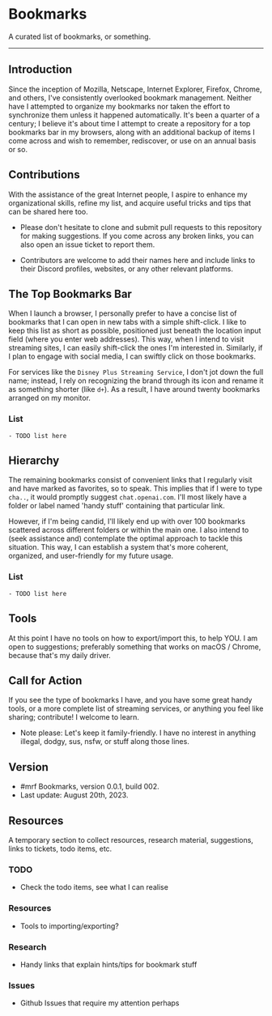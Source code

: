 # Bookmarks

A curated list of bookmarks, or something.

---

## Introduction

Since the inception of Mozilla, Netscape, Internet Explorer, Firefox, Chrome, and others, I've consistently overlooked bookmark management. Neither have I attempted to organize my bookmarks nor taken the effort to synchronize them unless it happened automatically. It's been a quarter of a century; I believe it's about time I attempt to create a repository for a top bookmarks bar in my browsers, along with an additional backup of items I come across and wish to remember, rediscover, or use on an annual basis or so.

## Contributions

With the assistance of the great Internet people, I aspire to enhance my organizational skills, refine my list, and acquire useful tricks and tips that can be shared here too.

- Please don't hesitate to clone and submit pull requests to this repository for making suggestions. If you come across any broken links, you can also open an issue ticket to report them.

- Contributors are welcome to add their names here and include links to their Discord profiles, websites, or any other relevant platforms.

## The Top Bookmarks Bar

When I launch a browser, I personally prefer to have a concise list of bookmarks that I can open in new tabs with a simple shift-click. I like to keep this list as short as possible, positioned just beneath the location input field (where you enter web addresses). This way, when I intend to visit streaming sites, I can easily shift-click the ones I'm interested in. Similarly, if I plan to engage with social media, I can swiftly click on those bookmarks.

For services like the `Disney Plus Streaming Service`, I don't jot down the full name; instead, I rely on recognizing the brand through its icon and rename it as something shorter (like `d+`). As a result, I have around twenty bookmarks arranged on my monitor.

### List
```
- TODO list here
```

## Hierarchy

The remaining bookmarks consist of convenient links that I regularly visit and have marked as favorites, so to speak. This implies that if I were to type `cha..`, it would promptly suggest `chat.openai.com`. I'll most likely have a folder or label named 'handy stuff' containing that particular link.

However, if I'm being candid, I'll likely end up with over 100 bookmarks scattered across different folders or within the main one. I also intend to (seek assistance and) contemplate the optimal approach to tackle this situation. This way, I can establish a system that's more coherent, organized, and user-friendly for my future usage.

### List
```
- TODO list here
```

## Tools

At this point I have no tools on how to export/import this, to help YOU. I am open to suggestions; preferably something that works on macOS / Chrome, because that's my daily driver. 

## Call for Action

If you see the type of bookmarks I have, and you have some great handy tools, or a more complete list of streaming services, or anything you feel like sharing; contribute! I welcome to learn. 

- Note please: Let's keep it family-friendly. I have no interest in anything illegal, dodgy, sus, nsfw, or stuff along those lines. 

## Version

- #mrf Bookmarks, version 0.0.1, build 002.
- Last update: August 20th, 2023.

## Resources

A temporary section to collect resources, research material, suggestions, links to tickets, todo items, etc.

### TODO

- Check the todo items, see what I can realise

### Resources

- Tools to importing/exporting?

### Research

- Handy links that explain hints/tips for bookmark stuff

### Issues

- Github Issues that require my attention perhaps
